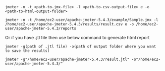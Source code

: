 

```
jmeter -n -t <path-to-jmx-file> -l <path-to-csv-output-file> e -o <path-to-html-output-folder>  

jmeter -n -t /home/ec2-user/apache-jmeter-5.4.3/example/Sample.jmx -l /home/ec2-user/apache-jmeter-5.4.3/results/result.csv e -o /home/ec2-user/apache-jmeter-5.4.3/reports 

```

Or if you have .jtl file then use below command to generate html report

```
jmeter -g(path of .jtl file) -o(path of output folder where you want to save the results)

jmeter -g"/home/ec2-user/apache-jmeter-5.4.3/result.jtl" -o"/home/ec2-user/apache-jmeter-5.4.3/"
```
